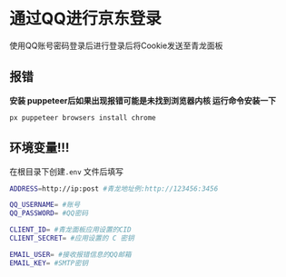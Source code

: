 # 通过QQ进行京东登录

使用QQ账号密码登录后进行登录后将Cookie发送至青龙面板


## 报错 

**安装 puppeteer后如果出现报错可能是未找到浏览器内核 运行命令安装一下**

`px puppeteer browsers install chrome`

## 环境变量!!!

在根目录下创建`.env` 文件后填写

```bash
ADDRESS=http://ip:post #青龙地址例:http://123456:3456

QQ_USERNAME= #账号
QQ_PASSWORD= #QQ密码

CLIENT_ID= #青龙面板应用设置的CID
CLIENT_SECRET= #应用设置的 C 密钥

EMAIL_USER= #接收报错信息的QQ邮箱 
EMAIL_KEY= #SMTP密钥

```